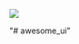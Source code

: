 [![](https://jitpack.io/v/kAvEh--/awesome_ui.svg)](https://jitpack.io/#kAvEh--/awesome_ui)

"# awesome_ui" 

